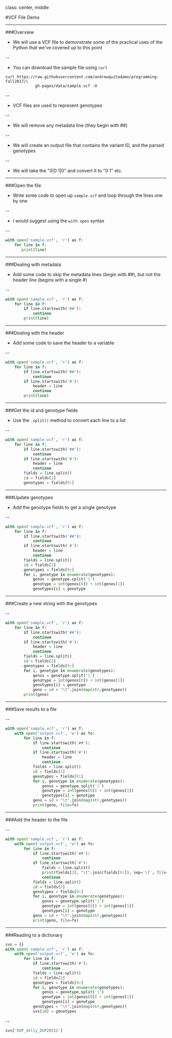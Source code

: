 class: center, middle

#VCF File Demo
	
---
###Overview

* We will use a VCF file to demonstrate some of the practical uses of the Python that we've covered up to this point

--

* You can download the sample file using `curl`

```
curl https://raw.githubusercontent.com/andrewquitadamo/programming-fall2017/\
			 gh-pages/data/sample.vcf -O
```

--

* VCF files are used to represent genotypes

--

* We will remove any metadata line (they begin with ##)

--

* We will create an output file that contains the variant ID, and the parsed genotypes

--

* We will take the "0|0	1|0" and convert it to "0	1" etc.

---

###Open the file 

* Write some code to open up `sample.vcf` and loop through the lines one by one

--

* I would suggest using the `with open` syntax

--

```Python
with open('sample.vcf', 'r') as f:
    for line in f:
	   print(line)
```

---

###Dealing with metadata

* Add some code to skip the metadata lines (begin with ##), but not the header line (begins with a single #)

--

```Python
with open('sample.vcf', 'r') as f:
    for line in f:
        if line.startswith('##'):
            continue
        print(line)
```

---

###Dealing with the header

* Add some code to save the header to a variable

--

```Python
with open('sample.vcf', 'r') as f:
    for line in f:
        if line.startswith('##'):
            continue
        if line.startswith('#'):
            header = line
            continue
        print(line)
```

---

###Get the id and genotype fields

* Use the `.split()` method to convert each line to a list

--

```Python
with open('sample.vcf', 'r') as f:
    for line in f:
        if line.startswith('##'):
            continue
        if line.startswith('#'):
            header = line
            continue 
		fields = line.split()
		id = fields[2]
		genotypes = fields[9:]
```

---

###Update genotypes

* Add the genotype fields to get a single genotype

--

```Python
with open('sample.vcf', 'r') as f:
    for line in f:
        if line.startswith('##'):
            continue
        if line.startswith('#'):
            header = line
            continue 
        fields = line.split()
        id = fields[2]
        genotypes = fields[9:]
		for i, genotype in enumerate(genotypes):
            genos = genotype.split('|')
			genotype = int(genos[0]) + int(genos[1])
			genotypes[i] = genotype
```

---

###Create a new string with the genotypes

--
```Python
with open('sample.vcf', 'r') as f:
    for line in f:
        if line.startswith('##'):
            continue
        if line.startswith('#'):
            header = line
            continue
        fields = line.split()
        id = fields[2]
        genotypes = fields[9:]
        for i, genotype in enumerate(genotypes):
            genos = genotype.split('|')
            genotype = int(genos[0]) + int(genos[1])
            genotypes[i] = genotype 
			geno = id + "\t".join(map(str,genotypes))
		print(geno)
```

---

###Save results to a file

--

```Python
with open('sample.vcf', 'r') as f:
    with open('output.vcf', 'w') as fo:
        for line in f:
            if line.startswith('##'):
                continue
            if line.startswith('#'):
                header = line
                continue
            fields = line.split()
            id = fields[2]
            genotypes = fields[9:]
            for i, genotype in enumerate(genotypes):
                genos = genotype.split('|')
                genotype = int(genos[0]) + int(genos[1])
                genotypes[i] = genotype 
            geno = id + "\t".join(map(str,genotypes)) 
            print(geno, file=fo)
```

---

###Add the header to the file

--

```Python
with open('sample.vcf', 'r') as f:
    with open('output.vcf', 'w') as fo:
        for line in f:
            if line.startswith('##'):
                continue
            if line.startswith('#'):
				fields = line.split()
			    print(fields[2], "\t".join(fields[9:]), sep='\t', file=fo)
			 	continue
            fields = line.split()
            id = fields[2]
            genotypes = fields[9:]
            for i, genotype in enumerate(genotypes):
                genos = genotype.split('|')
                genotype = int(genos[0]) + int(genos[1])
                genotypes[i] = genotype
            geno = id + "\t".join(map(str,genotypes))    
            print(geno, file=fo)
```

---

###Reading to a dictionary

```Python
svs = {}
with open('sample.vcf', 'r') as f:
    with open('output.vcf', 'w') as fo:
        for line in f:
            if line.startswith('#'):
                continue 
            fields = line.split()
            id = fields[2]
            genotypes = fields[9:]
            for i, genotype in enumerate(genotypes):
                genos = genotype.split('|')
                genotype = int(genos[0]) + int(genos[1])
                genotypes[i] = genotype
            genotypes = "\t".join(map(str,genotypes))
            svs[id] = genotypes
```

--

```Python
svs['DUP_delly_DUP20532']
```
